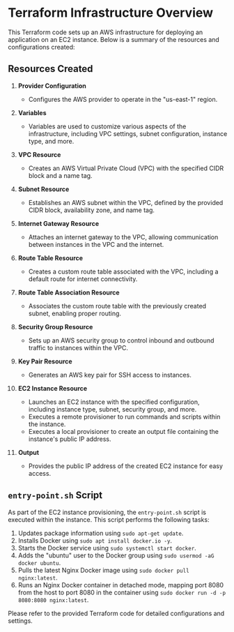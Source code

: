 # Terraform Infrastructure Overview

This Terraform code sets up an AWS infrastructure for deploying an application on an EC2 instance. Below is a summary of the resources and configurations created:

## Resources Created

1. **Provider Configuration**
   - Configures the AWS provider to operate in the "us-east-1" region.

2. **Variables**
   - Variables are used to customize various aspects of the infrastructure, including VPC settings, subnet configuration, instance type, and more.

3. **VPC Resource**
   - Creates an AWS Virtual Private Cloud (VPC) with the specified CIDR block and a name tag.

4. **Subnet Resource**
   - Establishes an AWS subnet within the VPC, defined by the provided CIDR block, availability zone, and name tag.

5. **Internet Gateway Resource**
   - Attaches an internet gateway to the VPC, allowing communication between instances in the VPC and the internet.

6. **Route Table Resource**
   - Creates a custom route table associated with the VPC, including a default route for internet connectivity.

7. **Route Table Association Resource**
   - Associates the custom route table with the previously created subnet, enabling proper routing.

8. **Security Group Resource**
   - Sets up an AWS security group to control inbound and outbound traffic to instances within the VPC.

9. **Key Pair Resource**
   - Generates an AWS key pair for SSH access to instances.

10. **EC2 Instance Resource**
    - Launches an EC2 instance with the specified configuration, including instance type, subnet, security group, and more.
    - Executes a remote provisioner to run commands and scripts within the instance.
    - Executes a local provisioner to create an output file containing the instance's public IP address.

11. **Output**
    - Provides the public IP address of the created EC2 instance for easy access.

## `entry-point.sh` Script

As part of the EC2 instance provisioning, the `entry-point.sh` script is executed within the instance. This script performs the following tasks:

1. Updates package information using `sudo apt-get update`.
2. Installs Docker using `sudo apt install docker.io -y`.
3. Starts the Docker service using `sudo systemctl start docker`.
4. Adds the "ubuntu" user to the Docker group using `sudo usermod -aG docker ubuntu`.
5. Pulls the latest Nginx Docker image using `sudo docker pull nginx:latest`.
6. Runs an Nginx Docker container in detached mode, mapping port 8080 from the host to port 8080 in the container using `sudo docker run -d -p 8080:8080 nginx:latest`.

Please refer to the provided Terraform code for detailed configurations and settings.
